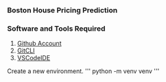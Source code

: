 ### Boston House Pricing Prediction

### Software and Tools Required

1. [Github Account](https://github.com)
3. [GitCLI](https://git-scm.com/book/en/v2)
2. [VSCodeIDE](https://code.visualstudio.com/)

Create a new environment.
'''
python -m venv venv
'''